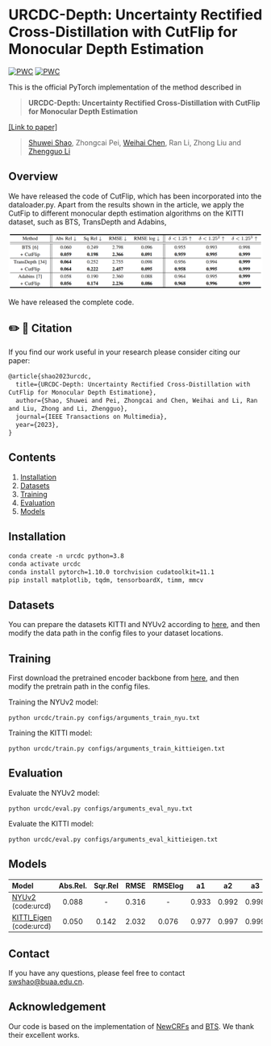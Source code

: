 # URCDC-Depth: Uncertainty Rectified Cross-Distillation with CutFlip for Monocular Depth Estimation
[![PWC](https://img.shields.io/endpoint.svg?url=https://paperswithcode.com/badge/urcdc-depth-uncertainty-rectified-cross/monocular-depth-estimation-on-kitti-eigen)](https://paperswithcode.com/sota/monocular-depth-estimation-on-kitti-eigen?p=urcdc-depth-uncertainty-rectified-cross) 
[![PWC](https://img.shields.io/endpoint.svg?url=https://paperswithcode.com/badge/urcdc-depth-uncertainty-rectified-cross/monocular-depth-estimation-on-nyu-depth-v2)](https://paperswithcode.com/sota/monocular-depth-estimation-on-nyu-depth-v2?p=urcdc-depth-uncertainty-rectified-cross)

This is the official PyTorch implementation of the method described in

> **URCDC-Depth: Uncertainty Rectified Cross-Distillation with CutFlip for Monocular Depth Estimation** 

[[Link to paper]](https://arxiv.org/abs/2302.08149)
>
> [Shuwei Shao](https://scholar.google.com.hk/citations?hl=zh-CN&user=ecZHSVQAAAAJ), Zhongcai Pei, [Weihai Chen](https://scholar.google.com.hk/citations?hl=zh-CN&user=5PoZrcYAAAAJ), Ran Li, Zhong Liu and [Zhengguo Li](https://scholar.google.com.hk/citations?hl=zh-CN&user=LiUX7WQAAAAJ)
>

## Overview

We have released the code of CutFlip, which has been incorporated into the dataloader.py.  Apart from the results shown in the article, we apply the CutFip to different monocular depth estimation algorithms on the KITTI dataset, such as BTS, TransDepth and Adabins,

<p align="center">
<img src='images/additional_results.png' width=800/> 
</p>

We have released the complete code.

## ✏️ 📄 Citation

If you find our work useful in your research please consider citing our paper:

```
@article{shao2023urcdc,
  title={URCDC-Depth: Uncertainty Rectified Cross-Distillation with CutFlip for Monocular Depth Estimatione},
  author={Shao, Shuwei and Pei, Zhongcai and Chen, Weihai and Li, Ran and Liu, Zhong and Li, Zhengguo},
  journal={IEEE Transactions on Multimedia},
  year={2023},
}
```
## Contents
1. [Installation](#installation)
2. [Datasets](#datasets)
3. [Training](#training)
4. [Evaluation](#evaluation)
5. [Models](#models)

## Installation
```
conda create -n urcdc python=3.8
conda activate urcdc
conda install pytorch=1.10.0 torchvision cudatoolkit=11.1
pip install matplotlib, tqdm, tensorboardX, timm, mmcv
```


## Datasets
You can prepare the datasets KITTI and NYUv2 according to [here](https://github.com/cleinc/bts), and then modify the data path in the config files to your dataset locations.


## Training
First download the pretrained encoder backbone from [here](https://github.com/microsoft/Swin-Transformer), and then modify the pretrain path in the config files.

Training the NYUv2 model:
```
python urcdc/train.py configs/arguments_train_nyu.txt
```

Training the KITTI model:
```
python urcdc/train.py configs/arguments_train_kittieigen.txt
```


## Evaluation
Evaluate the NYUv2 model:
```
python urcdc/eval.py configs/arguments_eval_nyu.txt
```

Evaluate the KITTI model:
```
python urcdc/eval.py configs/arguments_eval_kittieigen.txt
```

## Models
| Model | Abs.Rel. | Sqr.Rel | RMSE | RMSElog | a1 | a2 | a3| 
| :--- | :---: | :---: | :---: |  :---: |  :---: |  :---: |  :---: |
|[NYUv2](https://pan.baidu.com/s/12MoyBuGCi4fBDvXUMsdMsg) (code:urcd) | 0.088 | - | 0.316 | - | 0.933 | 0.992 | 0.998 |
|[KITTI_Eigen](https://pan.baidu.com/s/12MoyBuGCi4fBDvXUMsdMsg) (code:urcd) | 0.050 | 0.142 | 2.032 | 0.076 | 0.977 | 0.997 | 0.999 

## Contact

If you have any questions, please feel free to contact swshao@buaa.edu.cn.


## Acknowledgement

Our code is based on the implementation of [NewCRFs](https://github.com/aliyun/NeWCRFs) and [BTS](https://github.com/cleinc/bts). We thank their excellent works.
